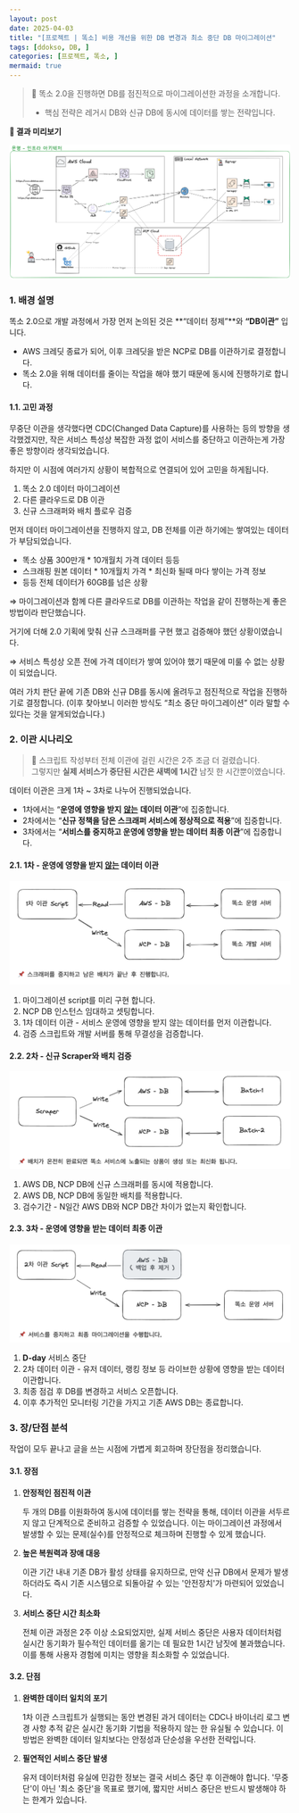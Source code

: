 ```yaml
---
layout: post
date: 2025-04-03
title: "[프로젝트 | 똑소] 비용 개선을 위한 DB 변경과 최소 중단 DB 마이그레이션"
tags: [ddokso, DB, ]
categories: [프로젝트, 똑소, ]
mermaid: true
---
```



> 📌 똑소 2.0을 진행하면 DB를 점진적으로 마이그레이션한 과정을 소개합니다.  
> - 핵심 전략은 레거시 DB와 신규 DB에 동시에 데이터를 쌓는 전략입니다.


**👀 결과 미리보기**


![0](/assets/img/2025-04-03-프로젝트--똑소-비용-개선을-위한-DB-변경과-최소-중단-DB-마이그레이션.md/0.png)



### 1. 배경 설명


똑소 2.0으로 개발 과정에서 가장 먼저 논의된 것은 **“데이터 정제”**와 **“DB이관”** 입니다.

- AWS 크레딧 종료가 되어, 이후 크레딧을 받은 NCP로 DB를 이관하기로 결정합니다.
- 똑소 2.0을 위해 데이터를 줄이는 작업을 해야 했기 때문에 동시에 진행하기로 합니다.


#### 1.1. 고민 과정


무중단 이관을 생각했다면 CDC(Changed Data Capture)를 사용하는 등의 방향을 생각했겠지만, 작은 서비스 특성상 복잡한 과정 없이 서비스를 중단하고 이관하는게 가장 좋은 방향이라 생각되었습니다.


하지만 이 시점에 여러가지 상황이 복합적으로 연결되어 있어 고민을 하게됩니다.

1. 똑소 2.0 데이터 마이그레이션
2. 다른 클라우드로 DB 이관
3. 신규 스크래퍼와 배치 플로우 검증

먼저 데이터 마이그레이션을 진행하지 않고, DB 전체를 이관 하기에는 쌓여있는 데이터가 부담되었습니다.

- 똑소 상품 300만개 * 10개월치 가격 데이터 등등
- 스크래핑 원본 데이터 * 10개월치 가격 * 최신화 될때 마다 쌓이는 가격 정보
- 등등 전체 데이터가 60GB를 넘은 상황

⇒ 마이그레이션과 함께 다른 클라우드로 DB를 이관하는 작업을 같이 진행하는게 좋은 방법이라 판단했습니다.


거기에 더해 2.0 기획에 맞춰 신규 스크래퍼를 구현 했고 검증해야 했던 상황이였습니다. 


⇒ 서비스 특성상 오픈 전에 가격 데이터가 쌓여 있어야 했기 때문에 미룰 수 없는 상황이 되었습니다.


여러 가치 판단 끝에 기존 DB와 신규 DB를 동시에 올려두고 점진적으로 작업을 진행하기로 결정합니다.
(이후 찾아보니 이러한 방식도 “최소 중단 마이그레이션” 이라 말할 수 있다는 것을 알게되었습니다.)



### 2. 이관 시나리오


> 📌 스크립트 작성부터 전체 이관에 걸린 시간은 2주 조금 더 걸렸습니다.   
> 그렇지만 **실제 서비스가 중단된 시간은 새벽에 1시간** 남짓 한 시간뿐이였습니다.


데이터 이관은 크게 1차 ~ 3차로 나누어 진행되었습니다.

- 1차에서는 “**운영에 영향을 받지** <u>**않는**</u> **데이터 이관**”에 집중합니다.
- 2차에서는 “**신규 정책을 담은 스크래퍼 서비스에 정상적으로 적용**”에 집중합니다.
- 3차에서는 “**서비스를 중지하고 운영에 영향을 받는 데이터 최종 이관**”에 집중합니다.


#### 2.1.  1차 - 운영에 영향을 받지 <u>않는</u> 데이터 이관


![1](/assets/img/2025-04-03-프로젝트--똑소-비용-개선을-위한-DB-변경과-최소-중단-DB-마이그레이션.md/1.png)

1. 마이그레이션 script를 미리 구현 합니다.
2. NCP DB 인스턴스 임대하고 셋팅합니다.
3. 1차 데이터 이관 - 서비스 운영에 영향을 받지 않는 데이터를 먼저 이관합니다.
4. 검증 스크립트와 개발 서버를 통해 무결성을 검증합니다.


#### 2.2.  2차 - 신규 Scraper와 배치 검증


![2](/assets/img/2025-04-03-프로젝트--똑소-비용-개선을-위한-DB-변경과-최소-중단-DB-마이그레이션.md/2.png)

1. AWS DB, NCP DB에 신규 스크래퍼를 동시에 적용합니다.
2. AWS DB, NCP DB에 동일한 배치를 적용합니다.
3. 검수기간 - N일간 AWS DB와 NCP DB간 차이가 없는지 확인합니다.


#### 2.3.  3차 - 운영에 영향을 받는 데이터 최종 이관


![3](/assets/img/2025-04-03-프로젝트--똑소-비용-개선을-위한-DB-변경과-최소-중단-DB-마이그레이션.md/3.png)

1. **D-day** 서비스 중단
2. 2차 데이터 이관 - 유저 데이터, 랭킹 정보 등 라이브한 상황에 영향을 받는 데이터 이관합니다.
3. 최종 점검 후 DB를 변경하고 서비스 오픈합니다.
4. 이후 추가적인 모니터링 기간을 가지고 기존 AWS DB는 종료합니다.


### 3. 장/단점 분석


작업이 모두 끝나고 글을 쓰는 시점에 가볍게 회고하며 장단점을 정리했습니다.



#### 3.1. 장점

1. **안정적인 점진적 이관**

	두 개의 DB를 이원화하여 동시에 데이터를 쌓는 전략을 통해, 데이터 이관을 서두르지 않고 단계적으로 준비하고 검증할 수 있었습니다. 이는 마이그레이션 과정에서 발생할 수 있는 문제(실수)를 안정적으로 체크하며 진행할 수 있게 했습니다.

2. **높은 복원력과 장애 대응**

	이관 기간 내내 기존 DB가 활성 상태를 유지하므로, 만약 신규 DB에서 문제가 발생하더라도 즉시 기존 시스템으로 되돌아갈 수 있는 '안전장치'가 마련되어 있었습니다. 

3. **서비스 중단 시간 최소화**

	전체 이관 과정은 2주 이상 소요되었지만, 실제 서비스 중단은 사용자 데이터처럼 실시간 동기화가 필수적인 데이터를 옮기는 데 필요한 1시간 남짓에 불과했습니다. 이를 통해 사용자 경험에 미치는 영향을 최소화할 수 있었습니다.



#### 3.2. 단점

1. **완벽한 데이터 일치의 포기**

	1차 이관 스크립트가 실행되는 동안 변경된 과거 데이터는 CDC나 바이너리 로그 변경 사항 추적 같은 실시간 동기화 기법을 적용하지 않는 한 유실될 수 있습니다. 이 방법은 완벽한 데이터 일치보다는 안정성과 단순성을 우선한 전략입니다.

2. **필연적인 서비스 중단 발생**

	유저 데이터처럼 유실에 민감한 정보는 결국 서비스 중단 후 이관해야 합니다. '무중단'이 아닌 '최소 중단'을 목표로 했기에, 짧지만 서비스 중단은 반드시 발생해야 하는 한계가 있습니다.

